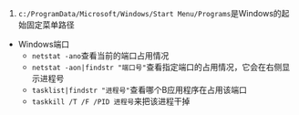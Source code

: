 1. `c:/ProgramData/Microsoft/Windows/Start Menu/Programs`是Windows的起始固定菜单路径

+ Windows端口
  + `netstat -ano`查看当前的端口占用情况
  + `netstat -aon|findstr "端口号"`查看指定端口的占用情况，它会在右侧显示进程号
  + `tasklist|findstr "进程号"`查看哪个B应用程序在占用该端口
  + `taskkill /T /F /PID 进程号`来把该进程干掉